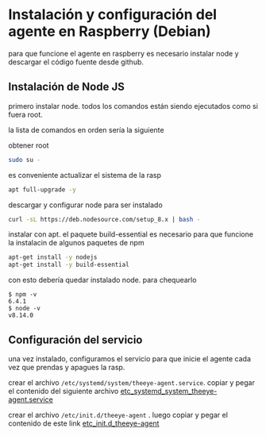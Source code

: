 # Instalación y configuración del agente en Raspberry (Debian)

para que funcione el agente en raspberry es necesario instalar node y descargar el código fuente desde github.

## Instalación de Node JS

primero instalar node. todos los comandos están siendo ejecutados como si fuera root.

la lista de comandos en orden sería la siguiente

obtener root

```bash
sudo su -
```

es conveniente actualizar el sistema de la rasp

```bash
apt full-upgrade -y
```

descargar y configurar node para ser instalado
```bash
curl -sL https://deb.nodesource.com/setup_8.x | bash -
```

instalar con apt. el paquete build-essential es necesario para que funcione la instalacin de algunos paquetes de npm
```bash
apt-get install -y nodejs
apt-get install -y build-essential
```

con esto debería quedar instalado node. para chequearlo

```
$ npm -v
6.4.1
$ node -v
v8.14.0
```

## Configuración del servicio

una vez instalado, configuramos el servicio para que inicie el agente cada vez que prendas y apagues la rasp.

crear el archivo `/etc/systemd/system/theeye-agent.service`.
copiar y pegar el contenido del siguiente archivo [etc_systemd_system_theeye-agent.service](etc_systemd_system_theeye-agent.service)

crear el archivo `/etc/init.d/theeye-agent` .
luego copiar y pegar el contenido de este link [etc_init.d_theeye-agent](etc_init.d_theeye-agent)


